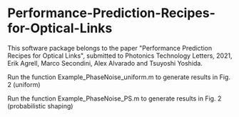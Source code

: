 # Performance-Prediction-Recipes-for-Optical-Links
This software package belongs to the paper
"Performance Prediction Recipes for Optical Links", submitted to 
Photonics Technology Letters, 2021, 
Erik Agrell, Marco Secondini, Alex Alvarado and Tsuyoshi Yoshida.

Run the function Example_PhaseNoise_uniform.m to generate results in Fig. 2 
(uniform)

Run the function Example_PhaseNoise_PS.m to generate results in Fig. 2 
(probabilistic shaping)
